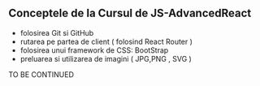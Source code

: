 ## Conceptele de la Cursul de JS-AdvancedReact
* folosirea Git si GitHub
* rutarea pe partea de client ( folosind React Router )
* folosirea unui framework de CSS: BootStrap
* preluarea si utilizarea de imagini ( JPG,PNG , SVG )

TO BE CONTINUED
